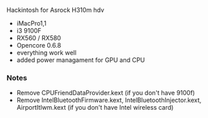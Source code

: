 Hackintosh for Asrock H310m hdv
 - iMacPro1,1
 - i3 9100F
 - RX560 / RX580
 - Opencore 0.6.8
 - everything work well
 - added power managament for GPU and CPU


### Notes

 - Remove CPUFriendDataProvider.kext (if you don't have 9100f) 
 - Remove IntelBluetoothFirmware.kext, IntelBluetoothInjector.kext, AirportItlwm.kext (if you don't have Intel wireless card)